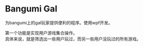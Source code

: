 # Bangumi Gal

为bangumi上的gal玩家提供便利的程序。使用wpf开发。

第一个功能是实现用户游戏集合操作。  
具体来说，就是筛选出一些用户玩过，而另一些用户没玩过的所有游戏。